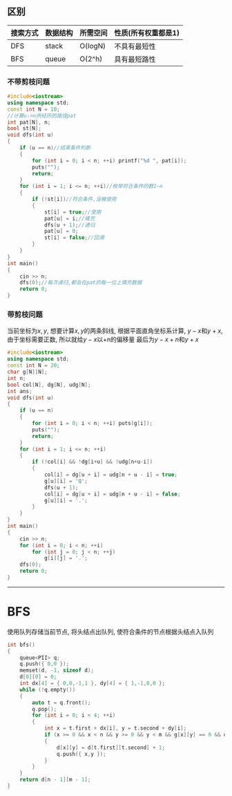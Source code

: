 ## 区别
|搜索方式|数据结构|所需空间|性质(所有权重都是1)|
|---|---|---|---|
|DFS|stack|O(logN)|不具有最短性|
|BFS|queue|O(2^h)|具有最短路性|

### 不带剪枝问题
```c++
#include<iostream>
using namespace std;
const int N = 10;
//计算u->n所经历的路径pat
int pat[N], n;
bool st[N];
void dfs(int u)
{
	if (u == n)//结束条件判断
	{
		for (int i = 0; i < n; ++i) printf("%d ", pat[i]);
		puts("");
		return;
	}
	for (int i = 1; i <= n; ++i)//枚举符合条件的数1~n
	{
		if (!st[i])//符合条件,没被使用
		{
			st[i] = true;//使用
			pat[u] = i;//填充
			dfs(u + 1);//递归
			pat[u] = 0;
			st[i] = false;//回溯
		}
	}
}
int main()
{
	cin >> n;
	dfs(0);//每次递归,都会在pat的每一位上填充数据
	return 0;
}
```
### 带剪枝问题
当前坐标为$x,y$, 想要计算$x,y$的两条斜线, 根据平面直角坐标系计算, $y-x$和$y+x$, 由于坐标需要正数, 所以就给$y-x$以+n的偏移量
最后为$y-x+n$和$y+x$

```c++
#include<iostream>
using namespace std;
const int N = 20;
char g[N][N];
int n;
bool col[N], dg[N], udg[N];
int ans;
void dfs(int u)
{
	if (u == n)
	{
		for (int i = 0; i < n; ++i) puts(g[i]);
		puts("");
		return;
	}
	for (int i = 1; i <= n; ++i)
	{
		if (!col[i] && !dg[i+u] && !udg[n+u-i])
		{
			col[i] = dg[u + i] = udg[n + u - i] = true;
			g[u][i] = 'Q';
			dfs(u + 1);
			col[i] = dg[u + i] = udg[n + u - i] = false;
			g[u][i] = '.';
		}
	}
}
int main()
{
	cin >> n;
	for (int i = 0; i < n; ++i)
		for (int j = 0; j < n; ++j)
			g[i][j] = '.';
	dfs(0);
	return 0;
}
```

---
# BFS
使用队列存储当前节点, 将头结点出队列, 使符合条件的节点根据头结点入队列
```c++
int bfs()
{
	queue<PII> q;
	q.push({ 0,0 });
	memset(d, -1, sizeof d);
	d[0][0] = 0;
	int dx[4] = { 0,0,-1,1 }, dy[4] = { 1,-1,0,0 };
	while (!q.empty())
	{
		auto t = q.front();
		q.pop();
		for (int i = 0; i < 4; ++i)
		{
			int x = t.first + dx[i], y = t.second + dy[i];
			if (x >= 0 && x < n && y >= 0 && y < m && g[x][y] == 0 && d[x][y] == -1)
			{
				d[x][y] = d[t.first][t.second] + 1;
				q.push({ x,y });
			}
		}
	}
	return d[n - 1][m - 1];
}
```